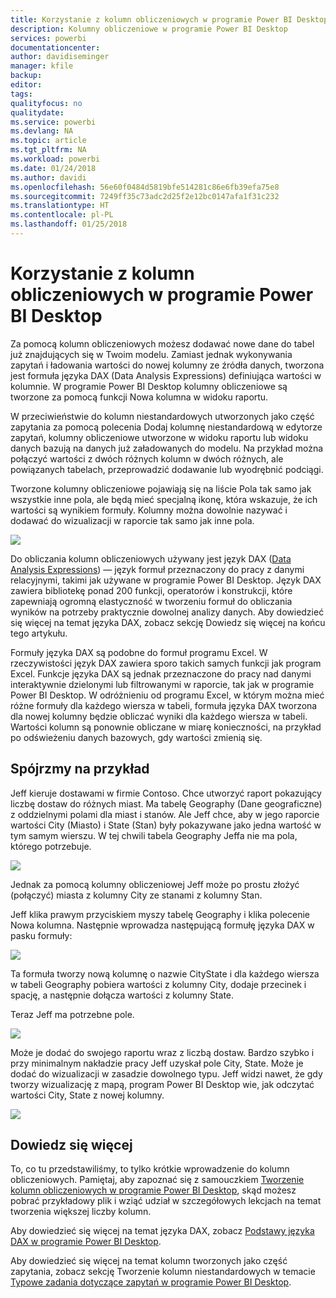 ```yaml
---
title: Korzystanie z kolumn obliczeniowych w programie Power BI Desktop
description: Kolumny obliczeniowe w programie Power BI Desktop
services: powerbi
documentationcenter: 
author: davidiseminger
manager: kfile
backup: 
editor: 
tags: 
qualityfocus: no
qualitydate: 
ms.service: powerbi
ms.devlang: NA
ms.topic: article
ms.tgt_pltfrm: NA
ms.workload: powerbi
ms.date: 01/24/2018
ms.author: davidi
ms.openlocfilehash: 56e60f0484d5819bfe514281c86e6fb39efa75e8
ms.sourcegitcommit: 7249ff35c73adc2d25f2e12bc0147afa1f31c232
ms.translationtype: HT
ms.contentlocale: pl-PL
ms.lasthandoff: 01/25/2018
---
```

# <a name="using-calculated-columns-in-power-bi-desktop"></a>Korzystanie z kolumn obliczeniowych w programie Power BI Desktop
Za pomocą kolumn obliczeniowych możesz dodawać nowe dane do tabel już znajdujących się w Twoim modelu. Zamiast jednak wykonywania zapytań i ładowania wartości do nowej kolumny ze źródła danych, tworzona jest formuła języka DAX (Data Analysis Expressions) definiująca wartości w kolumnie. W programie Power BI Desktop kolumny obliczeniowe są tworzone za pomocą funkcji Nowa kolumna w widoku raportu.

W przeciwieństwie do kolumn niestandardowych utworzonych jako część zapytania za pomocą polecenia Dodaj kolumnę niestandardową w edytorze zapytań, kolumny obliczeniowe utworzone w widoku raportu lub widoku danych bazują na danych już załadowanych do modelu. Na przykład można połączyć wartości z dwóch różnych kolumn w dwóch różnych, ale powiązanych tabelach, przeprowadzić dodawanie lub wyodrębnić podciągi.

Tworzone kolumny obliczeniowe pojawiają się na liście Pola tak samo jak wszystkie inne pola, ale będą mieć specjalną ikonę, która wskazuje, że ich wartości są wynikiem formuły. Kolumny można dowolnie nazywać i dodawać do wizualizacji w raporcie tak samo jak inne pola.

![](media/desktop-calculated-columns/calccolinpbid_fields.png)

Do obliczania kolumn obliczeniowych używany jest język DAX ([Data Analysis Expressions](https://msdn.microsoft.com/library/gg413422.aspx)) — język formuł przeznaczony do pracy z danymi relacyjnymi, takimi jak używane w programie Power BI Desktop. Język DAX zawiera bibliotekę ponad 200 funkcji, operatorów i konstrukcji, które zapewniają ogromną elastyczność w tworzeniu formuł do obliczania wyników na potrzeby praktycznie dowolnej analizy danych. Aby dowiedzieć się więcej na temat języka DAX, zobacz sekcję Dowiedz się więcej na końcu tego artykułu.

Formuły języka DAX są podobne do formuł programu Excel. W rzeczywistości język DAX zawiera sporo takich samych funkcji jak program Excel. Funkcje języka DAX są jednak przeznaczone do pracy nad danymi interaktywnie dzielonymi lub filtrowanymi w raporcie, tak jak w programie Power BI Desktop. W odróżnieniu od programu Excel, w którym można mieć różne formuły dla każdego wiersza w tabeli, formuła języka DAX tworzona dla nowej kolumny będzie obliczać wyniki dla każdego wiersza w tabeli. Wartości kolumn są ponownie obliczane w miarę konieczności, na przykład po odświeżeniu danych bazowych, gdy wartości zmienią się.

## <a name="lets-look-at-an-example"></a>Spójrzmy na przykład
Jeff kieruje dostawami w firmie Contoso. Chce utworzyć raport pokazujący liczbę dostaw do różnych miast. Ma tabelę Geography (Dane geograficzne) z oddzielnymi polami dla miast i stanów. Ale Jeff chce, aby w jego raporcie wartości City (Miasto) i State (Stan) były pokazywane jako jedna wartość w tym samym wierszu. W tej chwili tabela Geography Jeffa nie ma pola, którego potrzebuje.

![](media/desktop-calculated-columns/calccolinpbid_cityandstatefields.png)

Jednak za pomocą kolumny obliczeniowej Jeff może po prostu złożyć (połączyć) miasta z kolumny City ze stanami z kolumny Stan.

Jeff klika prawym przyciskiem myszy tabelę Geography i klika polecenie Nowa kolumna. Następnie wprowadza następującą formułę języka DAX w pasku formuły:

![](media/desktop-calculated-columns/calccolinpbid_formula.png)

Ta formuła tworzy nową kolumnę o nazwie CityState i dla każdego wiersza w tabeli Geography pobiera wartości z kolumny City, dodaje przecinek i spację, a następnie dołącza wartości z kolumny State.

Teraz Jeff ma potrzebne pole.

![](media/desktop-calculated-columns/calccolinpbid_citystatefield.png)

Może je dodać do swojego raportu wraz z liczbą dostaw. Bardzo szybko i przy minimalnym nakładzie pracy Jeff uzyskał pole City, State. Może je dodać do wizualizacji w zasadzie dowolnego typu. Jeff widzi nawet, że gdy tworzy wizualizację z mapą, program Power BI Desktop wie, jak odczytać wartości City, State z nowej kolumny.

![](media/desktop-calculated-columns/calccolinpbid_citystatemap.png)

## <a name="learn-more"></a>Dowiedz się więcej
To, co tu przedstawiliśmy, to tylko krótkie wprowadzenie do kolumn obliczeniowych. Pamiętaj, aby zapoznać się z samouczkiem [Tworzenie kolumn obliczeniowych w programie Power BI Desktop](desktop-tutorial-create-calculated-columns.md), skąd możesz pobrać przykładowy plik i wziąć udział w szczegółowych lekcjach na temat tworzenia większej liczby kolumn. 

Aby dowiedzieć się więcej na temat języka DAX, zobacz [Podstawy języka DAX w programie Power BI Desktop](desktop-quickstart-learn-dax-basics.md).

Aby dowiedzieć się więcej na temat kolumn tworzonych jako część zapytania, zobacz sekcję Tworzenie kolumn niestandardowych w temacie [Typowe zadania dotyczące zapytań w programie Power BI Desktop](desktop-common-query-tasks.md).  

